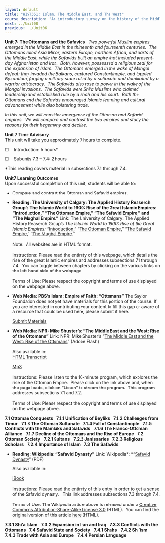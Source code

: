 ```yaml
---
layout: default
title: "HIST351: Islam, The Middle East, and The West"
course_description: "An introductory survey on the history of the Middle East from the rise of Islam in the 7th century to the present, with particular emphasis on the interactions between the Islamic world and the West."
next: ../Unit08
previous: ../Unit06
---
```

**Unit 7: The Ottomans and the Safavids** <span id="7"></span> 
*Two powerful Muslim empires emerged in the Middle East in the
thirteenth and fourteenth centuries.  The Ottomans ruled Asia Minor,
eastern Europe, northern Africa, and parts of the Middle East, while the
Safavids built an empire that included present-day Afghanistan and
Iran.  Both, however, possessed a religious zeal for the expansion of
Islam.  The Ottomans emerged in the wake of Mongol defeat: they invaded
the Balkans, captured Constantinople, and toppled Byzantium, forging a
military state ruled by a sultanate and dominated by a warrior
aristocracy.  The Safavids also rose to power in the wake of the Mongol
invasions.  The Safavids were Shi’a Muslims who claimed leadership and
established rule by a shah and his court.  Both the Ottomans and the
Safavids encouraged Islamic learning and cultural advancement while also
bolstering trade.*  
  
 *In this unit, we will consider emergence of the Ottoman and Safavid
empires.  We will compare and contrast the two empires and study the
reasons for their hegemony and decline.*

**Unit 7 Time Advisory**  
This unit will take you approximately 7 hours to complete.  
  
☐    Introduction: 5 hours\*

☐    Subunits 7.3 – 7.4: 2 hours

\*This reading covers material in subsections 7.1 through 7.4.

**Unit7 Learning Outcomes**  
Upon successful completion of this unit, students will be able to:  
  
-   Compare and contrast the Ottoman and Safavid empires.

-   **Reading: The University of Calgary: The Applied History Reaserch
    Group’s The Islamic World to 1600: Rise of the Great Islamic
    Empires: “Introduction,” “The Ottoman Empire,” “The Safavid Empire,”
    and “The Mughal Empire.”**
    Link: The University of Calgary: The Applied History Reaserch
    Group’s *The Islamic World to 1600: Rise of the Great Islamic
    Empires:
    “*[Introduction](http://www.ucalgary.ca/applied_history/tutor/islam/empires/),”
    “[The Ottoman
    Empire](http://www.ucalgary.ca/applied_history/tutor/islam/empires/),”
    “[The Safavid
    Empire](http://www.ucalgary.ca/applied_history/tutor/islam/empires/),”
    “[The Mughal
    Empire](https://web.archive.org/web/20130703054454/http://www.ucalgary.ca/applied_history/tutor/islam/empires/).”  
        
     Note:  All websites are in HTML format.  
        
     Instructions: Please read the entirety of this webpage, which
    details the rise of the great Islamic empires and addresses
    subsections 7.1 through 7.4.  You can toggle between chapters by
    clicking on the various links on the left-hand side of the
    webpage.  
        
     Terms of Use: Please respect the copyright and terms of use
    displayed on the webpage above.

-   **Web Media: PBS’s Islam: Empire of Faith: “Ottomans”**
    The Saylor Foundation does not yet have materials for this portion
    of the course. If you are interested in contributing your content to
    fill this gap or aware of a resource that could be used here, please
    submit it here.

    [Submit Materials](/contribute/)

-   **Web Media: NPR: Mike Shuster’s: “The Middle East and the West:
    Rise of the Ottomans”**
    Link: NPR: Mike Shuster’s “[The Middle East and the West: Rise of
    the
    Ottomans](http://www.npr.org/templates/story/story.php?storyId=3857633)”
    (Adobe Flash)  
        
     Also available in:  
     [HTML
    Transcript](http://www.npr.org/templates/transcript/transcript.php?storyId=3857633)  

    [Mp3](http://public.npr.org/anon.npr-mp3/npr/atc/2004/08/20040818_atc_15.mp3?dl=1)  
        
     Instructions: Please listen to the 10-minute program, which
    explores the rise of the Ottoman Empire.  Please click on the link
    above and, when the page loads, click on “Listen” to stream the
    program.  This program addresses subsections 7.1 and 7.2.  
        
     Terms of Use: Please respect the copyright and terms of use
    displayed on the webpage above.

**7.1 Ottoman Conquests** <span id="7.1"></span> 
**7.1.1 Unification of Beyliks** <span id="7.1.1"></span> 
**7.1.2 Challenges from Timur** <span id="7.1.2"></span> 
**7.1.3 The Ottoman Sultanate** <span id="7.1.3"></span> 
**7.1.4 Fall of Constantinople** <span id="7.1.4"></span> 
**7.1.5 Conflicts with the Mamluks and Safavids** <span
id="7.1.5"></span> 
**7.1.6 The Franco-Ottoman Alliance** <span id="7.1.6"></span> 
**7.1.7 Decline of the Ottomans and the Rise of Europe** <span
id="7.1.7"></span> 
**7.2 Ottoman Society** <span id="7.2"></span> 
**7.2.1 Sultans** <span id="7.2.1"></span> 
**7.2.2 Janissaries** <span id="7.2.2"></span> 
**7.2.3 Religious Scholars** <span id="7.2.3"></span> 
**7.2.4 Importance of Islam** <span id="7.2.4"></span> 
**7.3 The Safavids** <span id="7.3"></span> 
-   **Reading: Wikipedia: “Safavid Dynasty”**
    Link: Wikipedia*: *“[Safavid
    Dynasty](http://www.saylor.org/site/wp-content/uploads/2011/08/HIST351-7.3-Safavid-Dynasty.pdf)”
    (PDF)  
      
     Also available in:  

    [iBook](http://www.saylor.org/site/wp-content/uploads/2011/08/HIST351-7.3-Safavid-Dynasty-Wikipedia.epub)  
        
     Instructions: Please read the entirety of this entry in order to
    get a sense of the Safavid dynasty.   This link addresses
    subsections 7.3 through 7.4.  
        
     Terms of Use: The Wikipedia article above is released under a
    [Creative Commons Attribution-Share-Alike License
    3.0](http://creativecommons.org/licenses/by-sa/3.0/) (HTML).  You
    can find the original version of this article
    [here](http://en.wikipedia.org/wiki/Safavid_dynasty) (HTML).

**7.3.1 Shi’a Islam** <span id="7.3.1"></span> 
**7.3.2 Expansion in Iran and Iraq** <span id="7.3.2"></span> 
**7.3.3 Conflicts with the Ottomans** <span id="7.3.3"></span> 
**7.4 Safavid State and Society** <span id="7.4"></span> 
**7.4.1 Shahs** <span id="7.4.1"></span> 
**7.4.2 Shi’ism** <span id="7.4.2"></span> 
**7.4.3 Trade with Asia and Europe** <span id="7.4.3"></span> 
**7.4.4 Persian Language** <span id="7.4.4"></span> 
